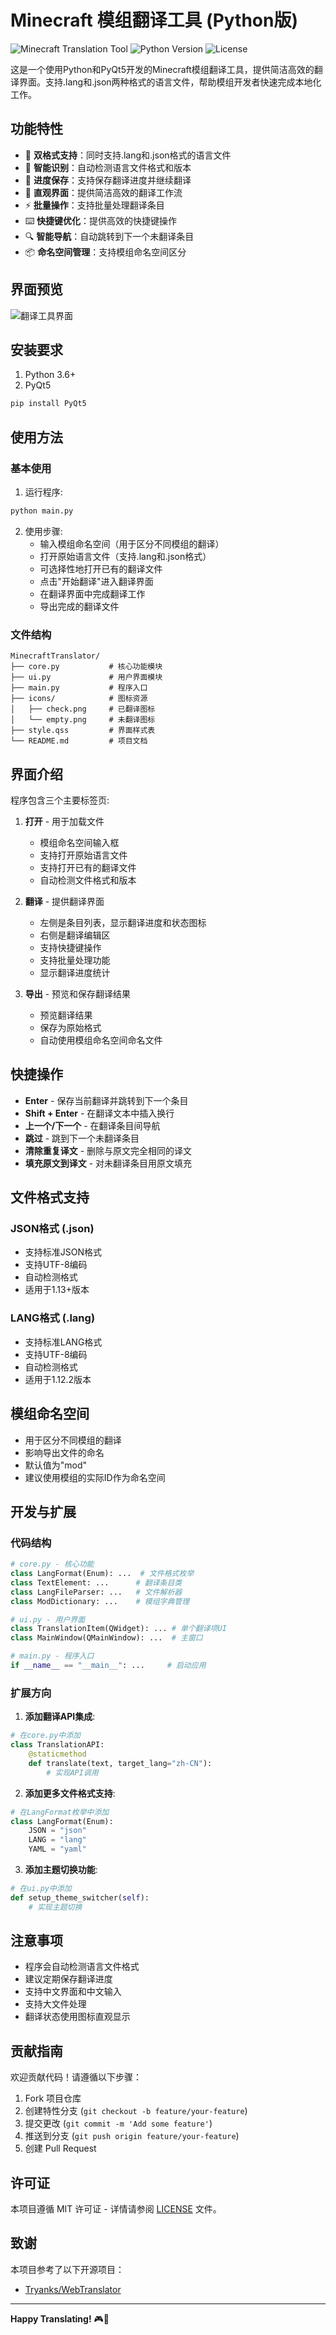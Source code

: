 # Minecraft 模组翻译工具 (Python版)

![Minecraft Translation Tool](https://img.shields.io/badge/Minecraft-Mod%20Translation-blue) ![Python Version](https://img.shields.io/badge/Python-3.6%2B-green) ![License](https://img.shields.io/badge/License-MIT-yellow)

这是一个使用Python和PyQt5开发的Minecraft模组翻译工具，提供简洁高效的翻译界面。支持.lang和.json两种格式的语言文件，帮助模组开发者快速完成本地化工作。

## 功能特性

- 🚀 **双格式支持**：同时支持.lang和.json格式的语言文件
- 🧠 **智能识别**：自动检测语言文件格式和版本
- 💾 **进度保存**：支持保存翻译进度并继续翻译
- 🎨 **直观界面**：提供简洁高效的翻译工作流
- ⚡ **批量操作**：支持批量处理翻译条目
- ⌨️ **快捷键优化**：提供高效的快捷键操作
- 🔍 **智能导航**：自动跳转到下一个未翻译条目
- 📦 **命名空间管理**：支持模组命名空间区分

## 界面预览

![翻译工具界面](./images/APP_UI.png)

## 安装要求

1. Python 3.6+
2. PyQt5

```bash
pip install PyQt5
```

## 使用方法

### 基本使用

1. 运行程序:
```bash
python main.py
```

2. 使用步骤:
   - 输入模组命名空间（用于区分不同模组的翻译）
   - 打开原始语言文件（支持.lang和.json格式）
   - 可选择性地打开已有的翻译文件
   - 点击"开始翻译"进入翻译界面
   - 在翻译界面中完成翻译工作
   - 导出完成的翻译文件

### 文件结构

```
MinecraftTranslator/
├── core.py           # 核心功能模块
├── ui.py             # 用户界面模块
├── main.py           # 程序入口
├── icons/            # 图标资源
│   ├── check.png     # 已翻译图标
│   └── empty.png     # 未翻译图标
├── style.qss         # 界面样式表
└── README.md         # 项目文档
```

## 界面介绍

程序包含三个主要标签页:

1. **打开** - 用于加载文件
   - 模组命名空间输入框
   - 支持打开原始语言文件
   - 支持打开已有的翻译文件
   - 自动检测文件格式和版本

2. **翻译** - 提供翻译界面
   - 左侧是条目列表，显示翻译进度和状态图标
   - 右侧是翻译编辑区
   - 支持快捷键操作
   - 支持批量处理功能
   - 显示翻译进度统计

3. **导出** - 预览和保存翻译结果
   - 预览翻译结果
   - 保存为原始格式
   - 自动使用模组命名空间命名文件

## 快捷操作

- **Enter** - 保存当前翻译并跳转到下一个条目
- **Shift + Enter** - 在翻译文本中插入换行
- **上一个/下一个** - 在翻译条目间导航
- **跳过** - 跳到下一个未翻译条目
- **清除重复译文** - 删除与原文完全相同的译文
- **填充原文到译文** - 对未翻译条目用原文填充

## 文件格式支持

### JSON格式 (.json)
- 支持标准JSON格式
- 支持UTF-8编码
- 自动检测格式
- 适用于1.13+版本

### LANG格式 (.lang)
- 支持标准LANG格式
- 支持UTF-8编码
- 自动检测格式
- 适用于1.12.2版本

## 模组命名空间

- 用于区分不同模组的翻译
- 影响导出文件的命名
- 默认值为"mod"
- 建议使用模组的实际ID作为命名空间

## 开发与扩展

### 代码结构

```python
# core.py - 核心功能
class LangFormat(Enum): ...  # 文件格式枚举
class TextElement: ...      # 翻译条目类
class LangFileParser: ...   # 文件解析器
class ModDictionary: ...    # 模组字典管理

# ui.py - 用户界面
class TranslationItem(QWidget): ... # 单个翻译项UI
class MainWindow(QMainWindow): ...  # 主窗口

# main.py - 程序入口
if __name__ == "__main__": ...     # 启动应用
```

### 扩展方向

1. **添加翻译API集成**:
```python
# 在core.py中添加
class TranslationAPI:
    @staticmethod
    def translate(text, target_lang="zh-CN"):
        # 实现API调用
```

2. **添加更多文件格式支持**:
```python
# 在LangFormat枚举中添加
class LangFormat(Enum):
    JSON = "json"
    LANG = "lang"
    YAML = "yaml"
```

3. **添加主题切换功能**:
```python
# 在ui.py中添加
def setup_theme_switcher(self):
    # 实现主题切换
```

## 注意事项

- 程序会自动检测语言文件格式
- 建议定期保存翻译进度
- 支持中文界面和中文输入
- 支持大文件处理
- 翻译状态使用图标直观显示

## 贡献指南

欢迎贡献代码！请遵循以下步骤：

1. Fork 项目仓库
2. 创建特性分支 (`git checkout -b feature/your-feature`)
3. 提交更改 (`git commit -m 'Add some feature'`)
4. 推送到分支 (`git push origin feature/your-feature`)
5. 创建 Pull Request

## 许可证

本项目遵循 MIT 许可证 - 详情请参阅 [LICENSE](LICENSE) 文件。

## 致谢

本项目参考了以下开源项目：
- [Tryanks/WebTranslator](https://github.com/Tryanks/WebTranslator)

---

**Happy Translating!** 🎮📝